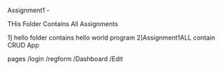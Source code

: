 Assignment1 -

THis Folder Contains All Assignments

1] hello folder contains hello world program 2]Assignment1ALL contain CRUD App

pages /login /regform /Dashboard /Edit
